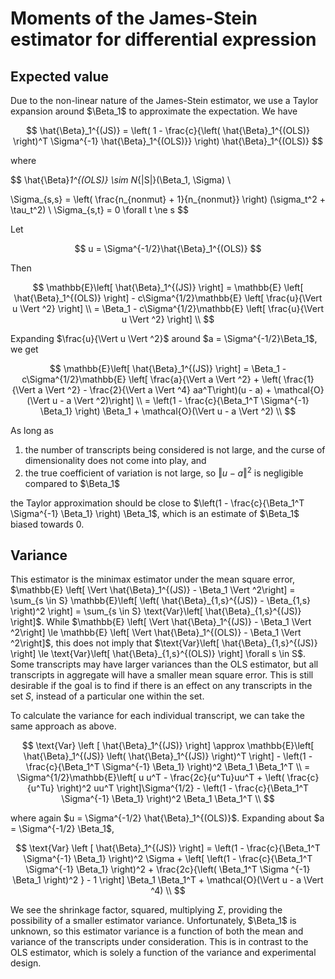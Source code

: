 # Moments of the James-Stein estimator for differential expression

## Expected value

Due to the non-linear nature of the James-Stein estimator, we use a Taylor expansion around $\Beta_1$ to approximate the expectation.
We have

$$
\hat{\Beta}_1^{(JS)} = \left( 1 - \frac{c}{\left( \hat{\Beta}_1^{(OLS)} \right)^T \Sigma^{-1} \hat{\Beta}_1^{(OLS)}} \right) \hat{\Beta}_1^{(OLS)}
$$

where

$$
\hat{\Beta}_1^{(OLS)} \sim N_{|S|}(\Beta_1, \Sigma) \\

\Sigma_{s,s} = \left( \frac{n_{nonmut} + 1}{n_{nonmut}} \right) (\sigma_t^2 + \tau_t^2) \\
\Sigma_{s,t} = 0 \forall t \ne s
$$

Let

$$
u = \Sigma^{-1/2}\hat{\Beta}_1^{(OLS)}
$$

Then

$$
\mathbb{E}\left[ \hat{\Beta}_1^{(JS)} \right] = \mathbb{E} \left[ \hat{\Beta}_1^{(OLS)} \right] - c\Sigma^{1/2}\mathbb{E} \left[ \frac{u}{\Vert u \Vert ^2} \right] \\
 = \Beta_1 - c\Sigma^{1/2}\mathbb{E} \left[ \frac{u}{\Vert u \Vert ^2} \right] \\
$$

Expanding $\frac{u}{\Vert u \Vert ^2}$ around $a = \Sigma^{-1/2}\Beta_1$, we get

$$
\mathbb{E}\left[ \hat{\Beta}_1^{(JS)} \right]  = \Beta_1 - c\Sigma^{1/2}\mathbb{E} \left[ \frac{a}{\Vert a \Vert ^2} + \left( \frac{1}{\Vert a \Vert ^2}  - \frac{2}{\Vert a \Vert ^4} aa^T\right)(u - a) + \mathcal{O}(\Vert u - a \Vert ^2)\right] \\
 = \left(1 - \frac{c}{\Beta_1^T \Sigma^{-1} \Beta_1} \right) \Beta_1 + \mathcal{O}(\Vert u - a \Vert ^2) \\
$$

As long as

1. the number of transcripts being considered is not large, and the curse of dimensionality does not come into play, and
2. the true coefficient of variation is not large, so $\Vert u - a \Vert ^2$ is negligible compared to $\Beta_1$

the Taylor approximation should be close to $\left(1 - \frac{c}{\Beta_1^T \Sigma^{-1} \Beta_1} \right) \Beta_1$, which is an estimate of $\Beta_1$ biased towards 0.

## Variance

This estimator is the minimax estimator under the mean square error, $\mathbb{E} \left[ \Vert \hat{\Beta}_1^{(JS)} - \Beta_1 \Vert ^2\right] = \sum_{s \in S} \mathbb{E}\left[ \left( \hat{\Beta}_{1,s}^{(JS)} - \Beta_{1,s} \right)^2 \right] = \sum_{s \in S} \text{Var}\left[ \hat{\Beta}_{1,s}^{(JS)} \right]$.
While $\mathbb{E} \left[ \Vert \hat{\Beta}_1^{(JS)} - \Beta_1 \Vert ^2\right] \le \mathbb{E} \left[ \Vert \hat{\Beta}_1^{(OLS)} - \Beta_1 \Vert ^2\right]$, this does not imply that $\text{Var}\left[ \hat{\Beta}_{1,s}^{(JS)} \right] \le \text{Var}\left[ \hat{\Beta}_{1,s}^{(OLS)} \right] \forall s \in S$.
Some transcripts may have larger variances than the OLS estimator, but all transcripts in aggregate will have a smaller mean square error.
This is still desirable if the goal is to find if there is an effect on any transcripts in the set $S$, instead of a particular one within the set.

To calculate the variance for each individual transcript, we can take the same approach as above.

$$
\text{Var} \left [ \hat{\Beta}_1^{(JS)} \right] \approx \mathbb{E}\left[ \hat{\Beta}_1^{(JS)} \left( \hat{\Beta}_1^{(JS)} \right)^T \right] - \left(1 - \frac{c}{\Beta_1^T \Sigma^{-1} \Beta_1} \right)^2 \Beta_1 \Beta_1^T \\
= \Sigma^{1/2}\mathbb{E}\left[ u u^T - \frac{2c}{u^Tu}uu^T + \left( \frac{c}{u^Tu} \right)^2 uu^T \right]\Sigma^{1/2} - \left(1 - \frac{c}{\Beta_1^T \Sigma^{-1} \Beta_1} \right)^2 \Beta_1 \Beta_1^T \\
$$

where again $u = \Sigma^{-1/2} \hat{\Beta}_1^{(OLS)}$.
Expanding about $a = \Sigma^{-1/2} \Beta_1$,

$$
\text{Var} \left [ \hat{\Beta}_1^{(JS)} \right] = \left(1 - \frac{c}{\Beta_1^T \Sigma^{-1} \Beta_1} \right)^2 \Sigma + \left[ \left(1 - \frac{c}{\Beta_1^T \Sigma^{-1} \Beta_1} \right)^2 + \frac{2c}{\left( \Beta_1^T \Sigma ^{-1} \Beta_1 \right)^2 } - 1 \right] \Beta_1 \Beta_1^T + \mathcal{O}(\Vert u - a \Vert ^4) \\
$$

We see the shrinkage factor, squared, multiplying $\Sigma$, providing the possibility of a smaller estimator variance.
Unfortunately, $\Beta_1$ is unknown, so this estimator variance is a function of both the mean and variance of the transcripts under consideration.
This is in contrast to the OLS estimator, which is solely a function of the variance and experimental design.

